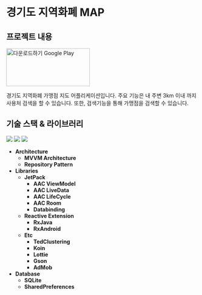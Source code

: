 # 경기도 지역화폐 MAP

## 프로젝트 내용
<p><a href="https://play.google.com/store/apps/details?id=kr.ac.hansung.localcurrency&amp;pcampaignid=pcampaignidMKT-Other-global-all-co-prtnr-py-PartBadge-Mar2515-1"><img src="https://play.google.com/intl/en_us/badges/static/images/badges/ko_badge_web_generic.png" alt="다운로드하기 Google Play" width="220" height="100" /></a></p>

경기도 지역화폐 가맹점 지도 어플리케이션입니다.
주요 기능은 내 주변 3km 이내 까지 사용처 검색을 할 수 있습니다.
또한, 검색기능을 통해 가맹점을 검색할 수 있습니다.


## 기술 스택 & 라이브러리

<p align="left">
	<a href="https://kotlinlang.org/"><img src="https://img.shields.io/badge/kotlin-1.3.71-blue"/></a>
	<a href="https://developer.android.com/studio"><img src="https://img.shields.io/badge/android%20studio-4.0-brightgreen"/></a>
	<a href="https://developer.android.com/studio/releases/platforms"><img src="https://img.shields.io/badge/android%20SDK-23%2B-green"/></a>
</p>

* **Architecture**
  * **MVVM Architecture**
  * **Repository Pattern**
* **Libraries**
  * **JetPack**
    * **AAC ViewModel**
    * **AAC LiveData**
    * **AAC LifeCycle**
    * **AAC Room**
    * **Databinding**
  * **Reactive Extension**
    * **RxJava**
    * **RxAndroid**
  * **Etc**
    * **TedClustering**
    * **Koin**
    * **Lottie**
    * **Gson**
    * **AdMob**
* **Database**
    * **SQLite**
    * **SharedPreferences**